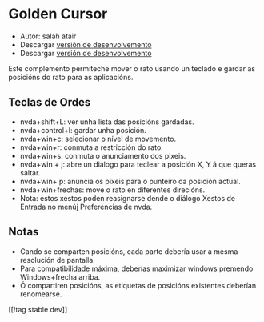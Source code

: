# Golden Cursor #

* Autor: salah atair
* Descargar [versión de desenvolvemento][1]
* Descargar [versión de desenvolvemento][2]

Este complemento permíteche mover o rato usando un teclado e gardar as
posicións do rato para as aplicacións.

## Teclas de Ordes

* nvda+shift+L: ver unha lista das posicións gardadas.
* nvda+control+l: gardar unha posición.
* nvda+win+c: selecionar o nível de  movemento.
* nvda+win+r: conmuta a restricción do rato.
* nvda+win+s: conmuta o anunciamento dos pixeis.
* nvda+win + j: abre un diálogo para teclear a posición X, Y á que queras
  saltar.
* nvda+win+ p: anuncia os píxeis para o punteiro da posición actual.
* nvda+win+frechas: move o rato en diferentes direcións.
* Nota: estos xestos poden reasignarse dende o diálogo Xestos de Entrada no
  menúj  Preferencias de nvda.

## Notas

* Cando se comparten posicións, cada parte debería usar a mesma resolución
  de pantalla.
* Para compatibilidade máxima, deberías maximizar windows premendo
  Windows+frecha arriba.
* Ó compartiren posicións, as etiquetas de posicións existentes deberían
  renomearse.

[[!tag stable dev]]

[1]: https://addons.nvda-project.org/files/get.php?file=gc

[2]: https://addons.nvda-project.org/files/get.php?file=gc-dev
